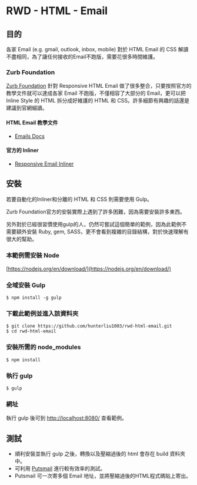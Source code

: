 # RWD - HTML - Email

## 目的
各家 Email (e.g. gmail, outlook, inbox, mobile) 對於 HTML Email 的 CSS 解讀不盡相同，為了讓任何接收的Email不跑版，需要花很多時間維護。

### Zurb Foundation
[Zurb Foundation](http://foundation.zurb.com) 針對 Responsive HTML Email 做了很多整合，只要按照官方的教學文件就可以達成各家 Email 不跑版，不僅相容了大部分的 Email，更可以把 Inline Style 的 HTML 拆分成好維護的 HTML 和 CSS。許多細節有興趣的話還是建議到官網細讀。

#### HTML Email 教學文件
- [Emails Docs](http://foundation.zurb.com/emails/docs/)
#### 官方的 Inliner
- [Responsive Email Inliner](http://foundation.zurb.com/emails/inliner-v2.html)

## 安裝
若要自動化的Inliner和分離的 HTML 和 CSS 則需要使用 Gulp。

Zurb Foundation官方的安裝實際上遇到了許多困難，因為需要安裝許多東西。

另外對於已經很習慣使用gulp的人，仍然可嘗試這個簡單的範例，因為此範例不需要額外安裝 Ruby, gem, SASS，更不會看到複雜的目錄結構，對於快速理解有很大的幫助。

### 本範例需安裝 Node
[https://nodejs.org/en/download/](https://nodejs.org/en/download/)
### 全域安裝 Gulp
```
$ npm install -g gulp
```
### 下載此範例並進入該資料夾
```
$ git clone https://github.com/hunterliu1003/rwd-html-email.git
$ cd rwd-html-email
```
### 安裝所需的 node_modules
```
$ npm install
```
### 執行 gulp
```
$ gulp
```
### 網址
執行 gulp 後可到 [http://localhost:8080/](http://localhost:8080/) 查看範例。


## 測試
- 順利安裝並執行 gulp 之後，轉換以及壓縮過後的 html 會存在 build 資料夾中。
- 可利用 [Putsmail](https://putsmail.com/tests/new) 進行較有效率的測試。
- Putsmail 可一次寄多個 Email 地址，並將壓縮過後的HTML程式碼貼上寄出。